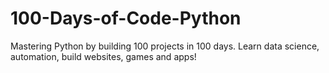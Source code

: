 # 100-Days-of-Code-Python
Mastering Python by building 100 projects in 100 days. Learn data science, automation, build websites, games and apps!
